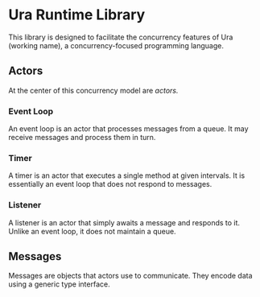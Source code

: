 # Ura Runtime Library

This library is designed to facilitate the concurrency features of Ura (working name), a concurrency-focused programming language.

## Actors

At the center of this concurrency model are _actors._

### Event Loop

An event loop is an actor that processes messages from a queue. It may receive messages and process them in turn.

### Timer

A timer is an actor that executes a single method at given intervals. It is essentially an event loop that does not respond to messages.

### Listener

A listener is an actor that simply awaits a message and responds to it. Unlike an event loop, it does not maintain a queue.

## Messages

Messages are objects that actors use to communicate. They encode data using a generic type interface.
